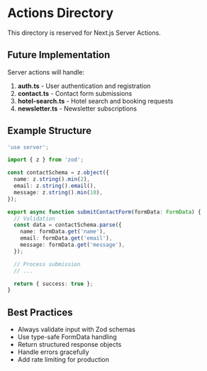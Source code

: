 # Actions Directory

This directory is reserved for Next.js Server Actions.

## Future Implementation

Server actions will handle:

1. **auth.ts** - User authentication and registration
2. **contact.ts** - Contact form submissions
3. **hotel-search.ts** - Hotel search and booking requests
4. **newsletter.ts** - Newsletter subscriptions

## Example Structure

```typescript
'use server';

import { z } from 'zod';

const contactSchema = z.object({
  name: z.string().min(2),
  email: z.string().email(),
  message: z.string().min(10),
});

export async function submitContactForm(formData: FormData) {
  // Validation
  const data = contactSchema.parse({
    name: formData.get('name'),
    email: formData.get('email'),
    message: formData.get('message'),
  });

  // Process submission
  // ...

  return { success: true };
}
```

## Best Practices

- Always validate input with Zod schemas
- Use type-safe FormData handling
- Return structured response objects
- Handle errors gracefully
- Add rate limiting for production







